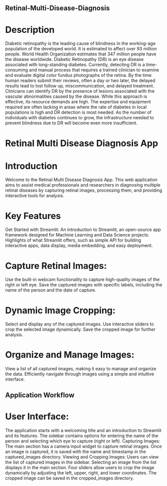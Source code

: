## Retinal-Multi-Disease-Diagnosis

# Description
Diabetic retinopathy is the leading cause of blindness in the working-age population of the developed world. It is estimated to affect over 93 million people.
World Health Organization estimates that 347 million people have the disease worldwide. Diabetic Retinopathy (DR) is an eye disease associated with long-standing diabetes.
Currently, detecting DR is a time-consuming and manual process that requires a trained clinician to examine and evaluate digital color fundus photographs of the retina. By the time human readers submit their reviews, often a day or two later, the delayed results lead to lost follow up, miscommunication, and delayed treatment.
Clinicians can identify DR by the presence of lesions associated with the vascular abnormalities caused by the disease. While this approach is effective, its resource demands are high. The expertise and equipment required are often lacking in areas where the rate of diabetes in local populations is high and DR detection is most needed. As the number of individuals with diabetes continues to grow, the infrastructure needed to prevent blindness due to DR will become even more insufficient.


# Retinal Multi Disease Diagnosis App 

 # Introduction
 
Welcome to the Retinal Multi Disease Diagnosis App. This web application aims to assist medical professionals and researchers in diagnosing multiple retinal diseases by capturing retinal images, processing them, and providing interactive tools for analysis.

# Key Features
Get Started with Streamlit:
An introduction to Streamlit, an open-source app framework designed for Machine Learning and Data Science projects.
Highlights of what Streamlit offers, such as simple API for building interactive apps, data display, media embedding, and easy deployment.

# Capture Retinal Images:
Use the built-in webcam functionality to capture high-quality images of the right or left eye.
Save the captured images with specific labels, including the name of the person and the date of capture.

# Dynamic Image Cropping:
Select and display any of the captured images.
Use interactive sliders to crop the selected image dynamically.
Save the cropped image for further analysis.

# Organize and Manage Images:
View a list of all captured images, making it easy to manage and organize the data.
Efficiently navigate through images using a simple and intuitive interface.

## Application Workflow

# User Interface:
The application starts with a welcoming title and an introduction to Streamlit and its features.
The sidebar contains options for entering the name of the person and selecting which eye to capture (right or left).
Capturing Images:
The main section has a camera input widget to capture retinal images.
Once an image is captured, it is saved with the name and timestamp in the captured_images directory.
Viewing and Cropping Images:
Users can view the list of captured images in the sidebar.
Selecting an image from the list displays it in the main section.
Four sliders allow users to crop the image dynamically by adjusting the left, upper, right, and lower coordinates.
The cropped image can be saved in the cropped_images directory.
